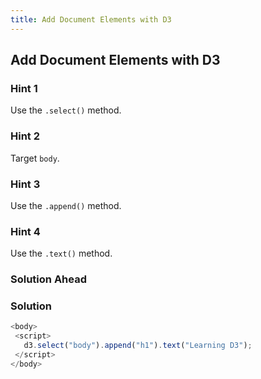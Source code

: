 ```yaml
---
title: Add Document Elements with D3
---
```

## Add Document Elements with D3

### Hint 1

Use the ``` .select() ``` method.

### Hint 2
 Target ``` body ```.

### Hint 3
 Use the ``` .append() ``` method.

### Hint 4
 Use the ``` .text() ``` method.
### Solution Ahead
### Solution
 ```javascript
<body>
  <script>
    d3.select("body").append("h1").text("Learning D3");
  </script>
</body>
```